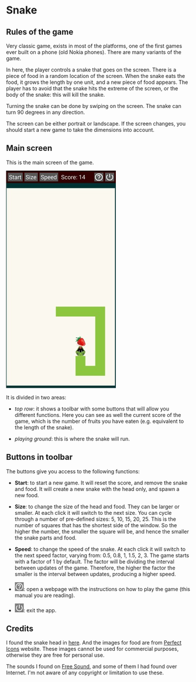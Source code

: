 # Snake

## Rules of the game

Very classic game, exists in most of the platforms, one of the first games ever built on a phone (old Nokia phones). There are many variants of the game.

In here, the player controls a snake that goes on the screen. There is a piece of food in a random location of the screen. When the snake eats the food, it grows the length by one unit, and a new piece of food appears. The player has to avoid that the snake hits the extreme of the screen, or the body of the snake: this will kill the snake.

Turning the snake can be done by swiping on the screen. The snake can turn 90 degrees in any direction.

The screen can be either portrait or landscape. If the screen changes, you should start a new game to take the dimensions into account.


## Main screen

This is the main screen of the game.

![screenshot](../img/snake_screen.jpg)

It is divided in two areas:

- _top row_: it shows a toolbar with some buttons that will allow you different functions. Here you can see as well the current score of the game, which is the number of fruits you have eaten (e.g. equivalent to the length of the snake).

- _playing ground_: this is where the snake will run.




## Buttons in toolbar


The buttons give you access to the following functions:

  - **Start**: to start a new game. It will reset the score, and remove the snake and food. It will create a new snake with the head only, and spawn a new food.

  - **Size**: to change the size of the head and food. They can be larger or smaller. At each click it will switch to the next size. You can cycle through a number of pre-defined sizes: 5, 10, 15, 20, 25. This is the number of squares that has the shortest side of the window. So the higher the number, the smaller the square will be, and hence the smaller the snake parts and food.

  - **Speed**: to change the speed of the snake. At each click it will switch to the next speed factor, varying from: 0.5, 0.8, 1, 1.5, 2, 3. The game starts with a factor of 1 by default. The factor will be dividing the interval between updates of the game. Therefore, the higher the factor the smaller is the interval between updates, producing a higher speed.

  - ![Help button](../img/snake_btn_help.png "Help button"): open a webpage with the instructions on how to play the game (this manual you are reading).

  - ![Exit button](../img/snake_btn_power.png "Exit button"): exit the app.



## Credits

I found the snake head in [here](https://www.iconfinder.com/icons/3015218/dangerous_animal_reptile_serpent_head_snake_face_viper_icon). And the images for food are from [Perfect Icons](http://www.perfect-icons.com/index.htm) website. These images cannot be used for commercial purposes, otherwise they are free for personal use.

The sounds I found on [Free Sound](https://freesound.org/), and some of them I had found over Internet. I'm not aware of any copyright or limitation to use these.
